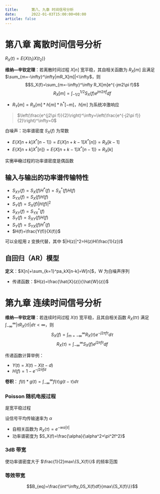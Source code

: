 ```yaml
---
title:      第八、九章 时间信号分析
date:       2022-01-03T15:00:00+08:00
article: false
---
```


# 第八章 离散时间信号分析

$R_X(t)=E\{X(t_1)X(t_2)\}$

**维纳—辛钦定理**：若离散时间过程 $X[n]$ 宽平稳，其自相关函数为 $R_X[m]$ 且满足 $\sum_{m=-\infty}^\infty|mR_X[m]|<\infty$，则
$$S_X(f)=\sum_{m=-\infty}^\infty R_X[m]e^{-jm2\pi f}$$
$$R_X[m]=\int_{-1/2}^{1/2}S_X(f)e^{jm2\pi f}df$$

- $R_Y[m]=R_X[m]*h[m]*h^*[-m]$，$h[m]$ 为系统冲激响应

> $\left(\frac{e^{j2\pi f}}{2}\right)^\infty=\left(\frac{e^{-j2\pi f}}{2}\right)^\infty=0$

白噪声：功率谱密度 $S_X(f)$ 为常数

- $E\{X[n+k]X^*[n-1]\}=E\{X[n+k-1]X^*[n]\}=R_X[k-1]$
- $E\{X[n+k]X^*[n]\}=E\{X[n+k-1]X^*[n-1]\}=R_X[k]$

实~~宽平稳~~过程的功率谱密度是偶函数

## 输入与输出的功率谱传输特性

- $S_{XY}(f)=S_X(f)H^*(f)=S_X^*(f)H(f)$
- $S_{YX}(f)=S_X(f)H(f)$
- $S_Y(f)=S_X(f)|H(f)|^2$
- $S_{XY}(f)=S^*_{YX}(f)$
- $S_Y(f)=S_{XY}(f)H(f)$
- $S_Y(f)=S_{YX}(f)H^*(f)$
- $H(f)=\frac{Y(f)}{X(f)}$

可以全程用 z 变换代替，其中 $|H(z)|^2=H(z)H(\frac{1}{z})$

## 自回归（AR）模型

**定义**：$X[n]+\sum_{k=1}^pa_kX[n-k]=W[n]$，W 为白噪声序列
- 传递函数：$H(z)=\frac{\hat{X}(z)}{\hat{W}(z)}$

# 第九章 连续时间信号分析

**维纳—辛钦定理**：若连续时间过程 $X(t)$ 宽平稳，且其自相关函数 $R_X(t\tau)$ 满足 $\int_{-\infty}^\infty|\tau R_X(\tau)|d\tau<\infty$，则
$$S_X(f)=\int_{m=-\infty}^\infty R_X(\tau)e^{-j2\pi f\tau}d\tau$$
$$R_X(\tau)=\int_{-\infty}^{\infty}S_X(f)e^{j2\pi f\tau}df$$

传递函数计算举例：
- $Y(t)=X(t)-X(t-d)$
- $H(f)=1-e^{-j2\pi fd}$

**卷积**：
$f(t)*g(t)=\int^\infty_{-\infty}f(\tau)g(t-\tau)d\tau$

### Poisson 随机电报过程

是宽平稳过程

设信号平均传输速率为 $\alpha$
- 自相关函数为 $R_X(\tau)=e^{-w\alpha|\tau|}$
- 功率谱密度为 $S_X(f)=\frac{\alpha}{\alpha^2+\pi^2f^2}$

### 3dB 带宽

使功率谱密度大于 $\frac{1}{2}max\{S_X(f)\}$ 的频率范围

### 等效带宽

$$B_{eq}=\frac{\int^\infty_0S_X(f)df}{max\{S_X(f)\}}$$

